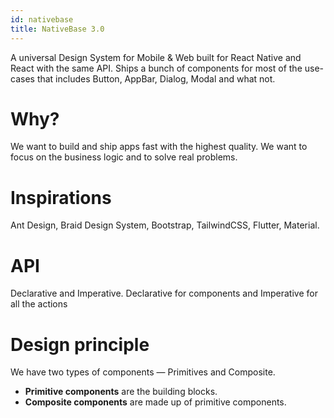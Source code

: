 ```yaml
---
id: nativebase
title: NativeBase 3.0
---
```


A universal Design System for Mobile & Web built for React Native and React with the same API. Ships a bunch of components for most of the use-cases that includes Button, AppBar, Dialog, Modal and what not.

# Why?

We want to build and ship apps fast with the highest quality. We want to focus on the business logic and to solve real problems.

# Inspirations

Ant Design, Braid Design System, Bootstrap, TailwindCSS, Flutter, Material.

# API

Declarative and Imperative. Declarative for components and Imperative for all the actions

# Design principle

We have two types of components — Primitives and Composite.

- **Primitive components** are the building blocks.
- **Composite components** are made up of primitive components.
